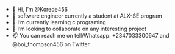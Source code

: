 - 👋 Hi, I’m @Korede456
- 👀 software engineer currently a student at ALX-SE program
- 🌱 I’m currently learning c programing
- 💞️ I’m looking to collaborate on any interesting project 
- 📫 You can reach me on tell/Whatsapp: +2347033300647 and @boi_thompson456 on Twitter 

<!---
Korede456/Korede456 is a ✨ special ✨ repository because its `README.md` (this file) appears on your GitHub profile.
You can click the Preview link to take a look at your changes.
--->
